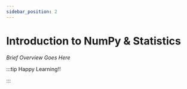 ```yaml
---
sidebar_position: 2
---
```


# Introduction to NumPy & Statistics

_Brief Overview Goes Here_

:::tip Happy Learning!!

<QuestButton text="Go To Quest" link="https://app.stackup.dev/quest_page/python-for-data-science-101" />

:::
